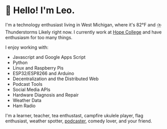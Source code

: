 # 👋 Hello! I'm Leo.

I'm a technology enthusiast living in West Michigan, where it's ​82°F and ⛈️ Thunderstorms Likely​ right now. I currently work at [Hope College](https://hope.edu/directory/people/herzog-leo/) and have enthusiasm for too many things.

I enjoy working with:
- Javascript and Google Apps Script
- Python
- Linux and Raspberry Pis
- ESP32/ESP8266 and Arduino
- Decentralization and the Distributed Web
- Podcast Tools
- Social Media APIs
- Hardware Diagnosis and Repair
- Weather Data
- Ham Radio

I'm a learner, teacher, tea enthustast, campfire ukulele player, flag enthusiast, weather spotter, [podcaster](https://spitball.show/), comedy lover, and your friend.